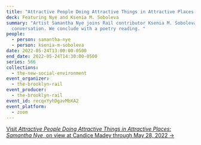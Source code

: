 ```yaml
---
title: "Attractive People Doing Attractive Things in Attractive Places: Samantha Nye"
deck: Featuring Nye and Ksenia M. Soboleva
summary: "Artist Samantha Nye joins Rail contributor Ksenia M. Soboleva for a
  conversation. We conclude with a poetry reading. "
people:
  - person: samantha-nye
  - person: ksenia-m-soboleva
date: 2022-05-24T13:00:00-0500
end_date: 2022-05-24T14:30:00-0500
series: 566
collections:
  - the-new-social-environment
event_organizer:
  - the-brooklyn-rail
event_producer:
  - the-brooklyn-rail
event_id: recqxYyhDgavMbXA2
event_platform:
  - zoom
---
```

[Visit *Attractive People Doing Attractive Things in Attractive Places: Samantha Nye*, on view at Candice Madey through May 28, 2022 →](https://www.candicemadey.com/gallery/all/samantha-nye)